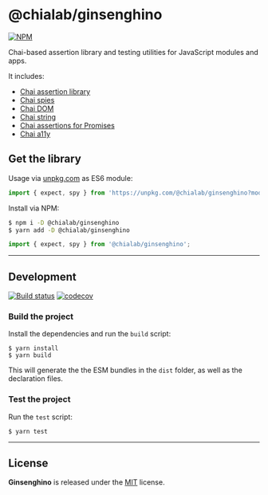 # @chialab/ginsenghino

[![NPM](https://img.shields.io/npm/v/@chialab/ginsenghino.svg)](https://www.npmjs.com/package/@chialab/ginsenghino)

Chai-based assertion library and testing utilities for JavaScript modules and apps.

It includes:
* [Chai assertion library](https://www.chaijs.com/)
* [Chai spies](https://www.chaijs.com/plugins/chai-spies/)
* [Chai DOM](https://www.chaijs.com/plugins/chai-dom/)
* [Chai string](https://www.chaijs.com/plugins/chai-string/)
* [Chai assertions for Promises](https://www.chaijs.com/plugins/chai-as-promised/)
* [Chai a11y](https://open-wc.org/docs/testing/chai-a11y-axe/)

## Get the library

Usage via [unpkg.com](https://unpkg.com/) as ES6 module:

```js
import { expect, spy } from 'https://unpkg.com/@chialab/ginsenghino?module';
```

Install via NPM:

```sh
$ npm i -D @chialab/ginsenghino
$ yarn add -D @chialab/ginsenghino
```

```ts
import { expect, spy } from '@chialab/ginsenghino';
```

---

## Development

[![Build status](https://github.com/chialab/ginsenghino/workflows/Main/badge.svg)](https://github.com/chialab/ginsenghino/actions?query=workflow%3AMain)
[![codecov](https://codecov.io/gh/chialab/ginsenghino/branch/main/graph/badge.svg)](https://codecov.io/gh/chialab/ginsenghino)

### Build the project

Install the dependencies and run the `build` script:
```
$ yarn install
$ yarn build
```

This will generate the the ESM bundles in the `dist` folder, as well as the declaration files.

### Test the project

Run the `test` script:

```
$ yarn test
```

---

## License

**Ginsenghino** is released under the [MIT](https://github.com/chialab/ginsenghino/blob/main/LICENSE) license.
